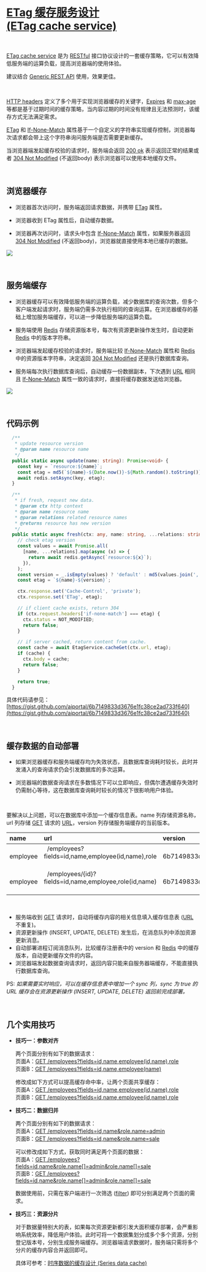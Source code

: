 # [ETag 缓存服务设计 <br/> (ETag cache service)](https://aiportal.github.io/etag-cache-service/)

<br/>

[ETag cache service](https://aiportal.github.io/etag-cache-service/) 是为 [RESTful](https://restfulapi.net/) 接口协议设计的一套缓存策略，它可以有效降低服务端的运算负载，提高浏览器端的使用体验。

建议结合 [Generic REST API](https://aiportal.github.io/generic-rest-api/) 使用，效果更佳。

<br/>

[HTTP headers](https://developer.mozilla.org/en-US/docs/Web/HTTP/Headers) 定义了多个用于实现浏览器缓存的关键字，[Expires](https://developer.mozilla.org/en-US/docs/Web/HTTP/Headers/Expires) 和 [max-age](https://developer.mozilla.org/en-US/docs/Web/HTTP/Headers/Cache-Control) 等都是基于过期时间的缓存策略，当内容过期的时间没有规律且无法预测时，该缓存方式无法满足需求。

[ETag](https://developer.mozilla.org/en-US/docs/Web/HTTP/Headers/ETag) 和 [If-None-Match](https://developer.mozilla.org/en-US/docs/Web/HTTP/Headers/If-None-Match) 属性基于一个自定义的字符串实现缓存控制，浏览器每次请求都会带上这个字符串询问服务端是否需要更新缓存。

当浏览器端发起缓存校验的请求时，服务端会返回 [200 ok](https://developer.mozilla.org/en-US/docs/Web/HTTP/Status/200) 表示返回正常的结果或者 [304 Not Modified](https://developer.mozilla.org/en-US/docs/Web/HTTP/Status/304) (不返回body) 表示浏览器可以使用本地缓存文件。

<br/>

## 浏览器缓存

* 浏览器首次访问时，服务端返回请求数据，并携带 [ETag](https://developer.mozilla.org/en-US/docs/Web/HTTP/Headers/ETag) 属性。

* 浏览器收到 ETag 属性后，自动缓存数据。

* 浏览器再次访问时，请求头中包含 [If-None-Match](https://developer.mozilla.org/en-US/docs/Web/HTTP/Headers/If-None-Match) 属性，如果服务器返回 [304 Not Modified](https://developer.mozilla.org/en-US/docs/Web/HTTP/Status/304) (不返回body)，浏览器就直接使用本地已缓存的数据。

![](./client-cache.png)

<br/>

## 服务端缓存

* 浏览器缓存可以有效降低服务端的运算负载，减少数据库的查询次数，但多个客户端发起请求时，服务端仍需多次执行相同的查询运算。在浏览器缓存的基础上增加服务端缓存，可以进一步降低服务端的运算负载。

* 服务端使用 [Redis](https://redis.io/) 存储资源版本号，每次有资源更新操作发生时，自动更新 [Redis](https://redis.io/) 中的版本字符串。

* 浏览器端发起缓存校验的请求时，服务端比较 [If-None-Match](https://developer.mozilla.org/en-US/docs/Web/HTTP/Headers/If-None-Match) 属性和 [Redis](https://redis.io/) 中的资源版本字符串，决定返回 [304 Not Modified](https://developer.mozilla.org/en-US/docs/Web/HTTP/Status/304) 还是执行数据库查询。  

* 服务端每次执行数据库查询后，自动缓存一份数据副本，下次遇到 [URL](https://developer.mozilla.org/en-US/docs/Learn/Common_questions/What_is_a_URL) 相同且 [If-None-Match](https://developer.mozilla.org/en-US/docs/Web/HTTP/Headers/If-None-Match) 属性一致的请求时，直接将缓存数据发送给浏览器。 

![](./server-cache.png)

<br/>

## 代码示例

``` typescript
  /**
   * update resource version
   * @param name resource name
   */
  public static async update(name: string): Promise<void> {
    const key = `resource:${name}`;
    const etag = md5(`${name}-${Date.now()}-${Math.random().toString()}`);
    await redis.setAsync(key, etag);
  }

  /**
   * if fresh, request new data.
   * @param ctx http context
   * @param name resource name
   * @param relations related resource names
   * @returns resource has new version 
   */
  public static async fresh(ctx: any, name: string, ...relations: string[]): Promise<boolean> {
    // check etag version
    const values = await Promise.all(
      [name, ...relations].map(async (x) => {
        return await redis.getAsync(`resource:${x}`);
      }),
    );
    const version = _.isEmpty(values) ? 'default' : md5(values.join(','));
    const etag = `${name}-${version}`;

    ctx.response.set('Cache-Control', 'private');
    ctx.response.set('ETag', etag);

    // if client cache exists, return 304
    if (ctx.request.headers['if-none-match'] === etag) {
      ctx.status = NOT_MODIFIED;
      return false;
    }

    // if server cached, return content from cache.
    const cache = await EtagService.cacheGet(ctx.url, etag);
    if (cache) {
      ctx.body = cache;
      return false;
    }

    return true;
  }
```

具体代码请参见：[https://gist.github.com/aiportal/6b7149833d3676e1fc38ce2ad733f640](https://gist.github.com/aiportal/6b7149833d3676e1fc38ce2ad733f640)

<br/>

## 缓存数据的自动部署

* 如果浏览器缓存和服务端缓存均为失效状态，且数据库查询耗时较长，此时并发涌入的查询请求仍会引发数据库的多次运算。

* 浏览器端的数据查询请求在多数情况下可以立即响应，但偶尔遭遇缓存失效时仍需耐心等待，这在数据库查询耗时较长的情况下很影响用户体验。

<br/>

要解决以上问题，可以在数据库中添加一个缓存信息表。name 列存储资源名称，url 列存储 [GET](https://developer.mozilla.org/en-US/docs/Web/HTTP/Methods/GET) 请求的 [URL](https://developer.mozilla.org/en-US/docs/Learn/Common_questions/What_is_a_URL)，version 列存储服务端缓存的当前版本。

| name | url | version |
| :--- | :--- | :------ |
| &nbsp; employee &nbsp; | &nbsp; /employees?fields=id,name,employee(id,name),role &nbsp; | &nbsp; 6b7149833d3676e1fc38ce2ad733f640 &nbsp; |
| &nbsp; employee &nbsp; | &nbsp; /employees/{id}?fields=id,name,employee,role(id,name) &nbsp; | &nbsp; 6b7149833d3676e1fc38ce2ad733f640 &nbsp; |

<br/>

* 服务端收到 [GET](https://developer.mozilla.org/en-US/docs/Web/HTTP/Methods/GET) 请求时，自动将缓存内容的相关信息填入缓存信息表 ([URL](https://developer.mozilla.org/en-US/docs/Learn/Common_questions/What_is_a_URL) 不重复)。
* 资源更新操作 (INSERT, UPDATE, DELETE) 发生后，在消息队列中添加资源更新消息。
* 自动部署进程订阅消息队列，比较缓存注册表中的 version 和 [Redis](https://redis.io/) 中的缓存版本，自动更新缓存文件的内容。
* 浏览器端发起数据查询请求时，返回内容只能来自服务器端缓存，不能直接执行数据库查询。

PS: *如果需要实时响应，可以在缓存信息表中增加一个 sync 列，sync 为 true 的 URL 缓存会在资源更新操作 (INSERT, UPDATE, DELETE) 返回前完成部署。*

<br/>

## 几个实用技巧

* **技巧一：参数对齐**  

  两个页面分别有如下的数据请求：  
  页面A：[GET /employees?fields=id,name,employee(id,name),role](https://aiportal.github.io/generic-rest-api/)  
  页面B：[GET /employees?fields=id,name,employee(name)](https://aiportal.github.io/generic-rest-api/)  

  修改成如下方式可以提高缓存命中率，让两个页面共享缓存：  
  页面A：[GET /employees?fields=id,name,employee(id,name),role](https://aiportal.github.io/generic-rest-api/)  
  页面B：[GET /employees?fields=id,name,employee(id,name),role](https://aiportal.github.io/generic-rest-api/)

* **技巧二：数据归并**  
  
  两个页面分别有如下的数据请求：  
  页面A：[GET /employees?fields=id,name&role.name=admin](https://aiportal.github.io/generic-rest-api/)  
  页面B：[GET /employees?fields=id,name&role.name=sale](https://aiportal.github.io/generic-rest-api/)  

  可以修改成如下方式，获取同时满足两个页面的数据：  
  页面A：[GET /employees?fields=id,name&role.name[]=admin&role.name[]=sale](https://aiportal.github.io/generic-rest-api/)  
  页面B：[GET /employees?fields=id,name&role.name[]=admin&role.name[]=sale](https://aiportal.github.io/generic-rest-api/)

  数据使用前，只需在客户端进行一次筛选 ([filter](https://developer.mozilla.org/en-US/docs/Web/JavaScript/Reference/Global_Objects/Array/filter)) 即可分别满足两个页面的需求。

* **技巧三：资源分片**

  对于数据量特别大的表，如果每次资源更新都引发大面积缓存部署，会严重影响系统效率，降低用户体验。此时可将一个数据集划分成多个多个资源，分别登记版本号，分别生成服务端缓存。浏览器端请求数据时，服务端只需将多个分片的缓存内容合并返回即可。  
  
  具体可参考：[时序数据的缓存设计 (Series data cache)](https://aiportal.github.io/series-data-cache/)

<br/>
<br/>

